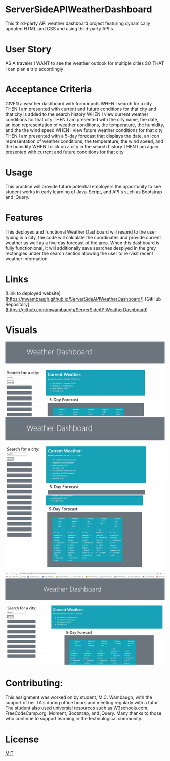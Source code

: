 # ServerSideAPIWeatherDashboard
This third-party API weather dashboard project featuring dynamically updated HTML and CSS and using third-party API's. 

# User Story 
AS A traveler
I WANT to see the weather outlook for multiple cities
SO THAT I can plan a trip accordingly

# Acceptance Criteria 
GIVEN a weather dashboard with form inputs
WHEN I search for a city
THEN I am presented with current and future conditions for that city and that city is added to the search history
WHEN I view current weather conditions for that city
THEN I am presented with the city name, the date, an icon representation of weather conditions, the temperature, the humidity, and the the wind speed
WHEN I view future weather conditions for that city
THEN I am presented with a 5-day forecast that displays the date, an icon representation of weather conditions, the temperature, the wind speed, and the humidity
WHEN I click on a city in the search history
THEN I am again presented with current and future conditions for that city

# Usage
This practice will provide future potential employers the opportunity to see student works in early learning of Java-Script, and API's such as Bootstrap and jQuery.

# Features
This deployed and functional Weather Dashboard will respnd to the user typing in a city, the code will calculate the coordinates and provide current weather as well as a five day forecast of the area. When this dashboard is fully functionional, it will additionally save searches desplyed in the grey rectangles under the search section allowing the user to re-visit recent weather information. 

# Links
[Link to deployed website] (https://mwambaugh.github.io/ServerSideAPIWeatherDashboard/) 
[GitHub Repository] (https://github.com/mwambaugh/ServerSideAPIWeatherDashboard) 


# Visuals 
!["Screenshot One before searching"](./assets/photos/screenshotone.jpg)
!["Screenshot Two after Searching 'Seattle' "](./assets/photos/Screenshot%202022-11-07%20231142.jpg)
!["Screenshot Three after Searching 'Seattle' "](./assets/photos/Screenshot%202022-11-07%20231207.jpg)
!["Deployed Site"](./assets/photos/deployed.jpg)

# Contributing:
This assignment was worked on by student, M.C. Wambaugh, with the support of her TA's during office hours and meeting regularly with a tutor. The student also used universial resources such as  W3schools.com, FreeCodeCamp.org, Moment, Bootstrap, and jQuery. Many thanks to those who continue to support learning in the technological community.

# License 
[MIT](https://choosealicense.com/licenses/mit/) 